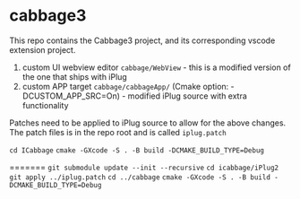 # cabbage3


This repo contains the Cabbage3 project, and its corresponding vscode extension project. 



1) custom UI webview editor `cabbage/WebView` - this is a modified version of the one that ships with iPlug
2) custom APP target `cabbage/cabbageApp/` (Cmake option: -DCUSTOM_APP_SRC=On) - modified iPlug source with extra functionality

Patches need to be applied to iPlug source to allow for the above changes. The patch files is in the repo root and is called `iplug.patch`

`cd ICabbage`
`cmake -GXcode -S . -B build -DCMAKE_BUILD_TYPE=Debug`

=======
`git submodule update --init --recursive`
`cd icabbage/iPlug2`
`git apply ../iplug.patch`
`cd ../cabbage`
`cmake -GXcode -S . -B build -DCMAKE_BUILD_TYPE=Debug`

